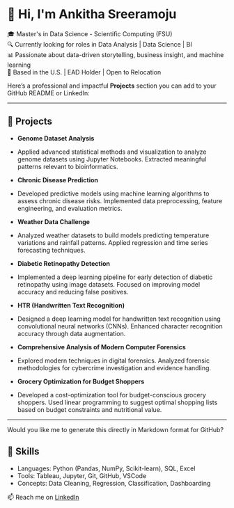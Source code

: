 # 👋 Hi, I'm Ankitha Sreeramoju

🎓 Master's in Data Science - Scientific Computing (FSU)  
🔍 Currently looking for roles in Data Analysis | Data Science | BI  
📊 Passionate about data-driven storytelling, business insight, and machine learning  
📍 Based in the U.S. | EAD Holder | Open to Relocation  

Here’s a professional and impactful **Projects** section you can add to your GitHub README or LinkedIn:

---

## 📂 Projects

* **Genome Dataset Analysis**
* 
  Applied advanced statistical methods and visualization to analyze genome datasets using Jupyter Notebooks. Extracted meaningful patterns relevant to bioinformatics.

* **Chronic Disease Prediction**
* 
  Developed predictive models using machine learning algorithms to assess chronic disease risks. Implemented data preprocessing, feature engineering, and evaluation metrics.

* **Weather Data Challenge**
* 
  Analyzed weather datasets to build models predicting temperature variations and rainfall patterns. Applied regression and time series forecasting techniques.

* **Diabetic Retinopathy Detection**
* 
  Implemented a deep learning pipeline for early detection of diabetic retinopathy using image datasets. Focused on improving model accuracy and reducing false positives.

* **HTR (Handwritten Text Recognition)**
* 
  Designed a deep learning model for handwritten text recognition using convolutional neural networks (CNNs). Enhanced character recognition accuracy through data augmentation.

* **Comprehensive Analysis of Modern Computer Forensics**
* 
  Explored modern techniques in digital forensics. Analyzed forensic methodologies for cybercrime investigation and evidence handling.

* **Grocery Optimization for Budget Shoppers**
* 
  Developed a cost-optimization tool for budget-conscious grocery shoppers. Used linear programming to suggest optimal shopping lists based on budget constraints and nutritional value.

---

Would you like me to generate this directly in Markdown format for GitHub?


## 🧰 Skills

- Languages: Python (Pandas, NumPy, Scikit-learn), SQL, Excel  
- Tools: Tableau, Jupyter, Git, GitHub, VSCode  
- Concepts: Data Cleaning, Regression, Classification, Dashboarding

📫 Reach me on [LinkedIn](https://www.linkedin.com/in/ankitha-sreeramoju-05b595175/)
